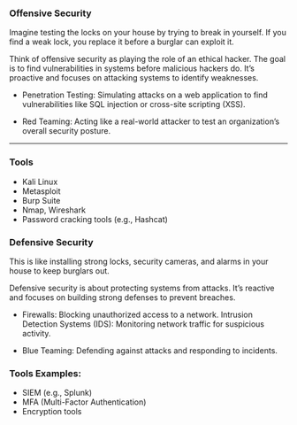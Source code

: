 ### Offensive Security

Imagine testing the locks on your house by trying to break in yourself. If you find a weak lock, you replace it before a burglar can exploit it.

Think of offensive security as playing the role of an ethical hacker. The goal is to find vulnerabilities in systems before malicious hackers do. It’s proactive and focuses on attacking systems to identify weaknesses.

- Penetration Testing: Simulating attacks on a web application to find vulnerabilities like SQL injection or cross-site scripting (XSS).

- Red Teaming: Acting like a real-world attacker to test an organization’s overall security posture.

---

### Tools 

- Kali Linux
- Metasploit
- Burp Suite
- Nmap, Wireshark
- Password cracking tools (e.g., Hashcat)

### Defensive Security

This is like installing strong locks, security cameras, and alarms in your house to keep burglars out.

Defensive security is about protecting systems from attacks. It’s reactive and focuses on building strong defenses to prevent breaches.

- Firewalls: Blocking unauthorized access to a network.
Intrusion Detection Systems (IDS): Monitoring network traffic for suspicious activity.

- Blue Teaming: Defending against attacks and responding to incidents.

### Tools Examples:

- SIEM (e.g., Splunk)
- MFA (Multi-Factor Authentication)
- Encryption tools
